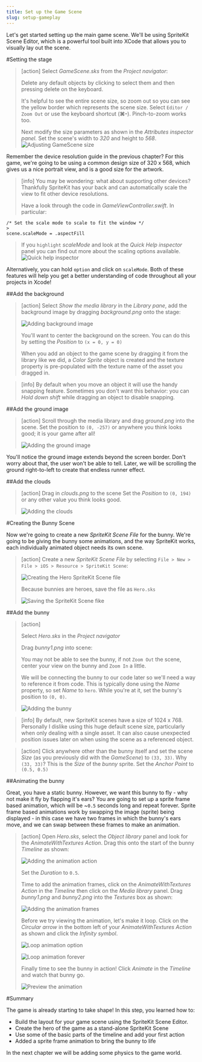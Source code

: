 ```yaml
---
title: Set up the Game Scene
slug: setup-gameplay
---
```


Let's get started setting up the main game scene. We'll be using SpriteKit Scene Editor, which is a powerful tool built into XCode that allows you to visually lay out the scene.

#Setting the stage

> [action]
> Select *GameScene.sks* from the *Project navigator*:
>
> Delete any default objects by clicking to select them and then pressing delete on the keyboard. 
>
> It's helpful to see the entire scene size, so zoom out so you can see the yellow border which represents the scene size. Select `Editor / Zoom Out` or use the keyboard shortcut (**⌘-**). Pinch-to-zoom works too.
>
> Next modify the size parameters as shown in the *Attributes inspector panel.* Set the scene's width to _320_ and height to _568_.
> ![Adjusting GameScene size](../Tutorial-Images/xcode_gamescene_size.png)

Remember the device resolution guide in the previous chapter? For this game, we're going to be using a common design size of 320 x 568, which gives us a nice portrait view, and is a good size for the artwork.

> [info]
> You may be wondering: what about supporting other devices? Thankfully SpriteKit has your back and can automatically scale the view to fit other device resolutions.
> 
> Have a look through the code in *GameViewController.swift*.  In particular:
>
```
/* Set the scale mode to scale to fit the window */
>
scene.scaleMode = .aspectFill
```
>
> If you `highlight` *scaleMode* and look at the *Quick Help inspector* panel you can find out more about the scaling options available. ![Quick help inspector](../Tutorial-Images/quick_help_inspector.png)
>
Alternatively, you can hold `option` and click on `scaleMode`. Both of these features will help you get a better understanding of code throughout all your projects in Xcode!

##Add the background

> [action]
> Select *Show the media library* in the *Library pane*, add the background image by dragging *background.png* onto the stage:
>
> ![Adding background image](../Tutorial-Images/xcode_gamescene_add_background.png)
>
> You'll want to center the background on the screen. You can do this by setting the *Position* to `(x = 0, y = 0)`
>
> When you add an object to the game scene by dragging it from the library like we did, a *Color Sprite* object is created and the texture property is pre-populated with the texture name of the asset you dragged in.

<!--  -->

> [info]
> By default when you move an object it will use the handy snapping feature. Sometimes you don't want this behavior: you can *Hold down shift* while dragging an object to disable snapping.

##Add the ground image

> [action]
> Scroll through the media library and drag *ground.png* into the scene.
> Set the position to `(0, -257)` or anywhere you think looks good; it is your game after all!
>
> ![Adding the ground image](../Tutorial-Images/xcode_gamescene_add_ground.png)
>

You'll notice the ground image extends beyond the screen border. Don't worry about that, the user won't be able to tell. Later, we will be scrolling the ground right-to-left to create that endless runner effect.

##Add the clouds

> [action]
> Drag in *clouds.png* to the scene
> Set the *Position* to `(0, 194)` or any other value you think looks good.
>
> ![Adding the clouds](../Tutorial-Images/xcode_gamescene_add_clouds.png)
>

#Creating the Bunny Scene

Now we're going to create a new *SpriteKit Scene File* for the bunny. We're going to be giving the bunny some animations, and the way SpriteKit works, each individually animated object needs its own scene.

> [action]
> Create a new *SpriteKit Scene File* by selecting `File > New > File > iOS > Resource > SpriteKit Scene`:
>
> ![Creating the Hero SpriteKit Scene file](../Tutorial-Images/xcode_add_sks.png)
>
> Because bunnies are heroes, save the file as `Hero.sks`
>
> ![Saving the SpriteKit Scene fike](../Tutorial-Images/xcode_add_sks_hero.png)

##Add the bunny

> [action]
>
> Select *Hero.sks* in the *Project navigator*
>
> Drag *bunny1.png* into scene:
>
> You may not be able to see the bunny, if not `Zoom Out` the scene, center your view on the bunny and `Zoom In` a little.
>
> We will be connecting the bunny to our code later so we'll need a way to reference it from code. This is typically done using the *Name* property, so set *Name* to `hero`. While you're at it, set the bunny's position to `(0, 0)`. 
>
> ![Adding the bunny](../Tutorial-Images/xcode_add_bunny_hero_scene.png)
>

<!--  -->

> [info]
> By default, new SpriteKit scenes have a size of 1024 x 768. Personally I dislike using this huge default scene size, particularly when only dealing with a single asset. It can also cause unexpected position issues later on when using the scene as a referenced object.

<!-- html comment to break boxes -->

> [action]
> Click anywhere other than the bunny itself and set the scene *Size* (as you previously did with the *GameScene*) to `(33, 33)`.  Why `(33, 33)`? This is the *Size* of the *bunny* sprite.
> Set the *Anchor Point* to `(0.5, 0.5)`

##Animating the bunny

Great, you have a static bunny.  However, we want this bunny to fly - why not make it fly by flapping it's ears? You are going to set up a sprite frame based animation, which will be ~`0.5` seconds long and repeat forever. Sprite frame based animations work by swapping the image (sprite) being displayed - in this case we have two frames in which the bunny's ears move, and we can swap between these frames to make an animation.

> [action]
> Open *Hero.sks*, select the *Object library* panel and look for the *AnimateWithTextures Action*. Drag this onto the start of the bunny *Timeline* as shown:
>
> ![Adding the animation action](../Tutorial-Images/xcode_hero_add_action.png)
>
> Set the *Duration* to `0.5`.
>
> Time to add the animation frames, click on the *AnimateWithTextures Action* in the *Timeline* then click on the *Media library* panel.
> Drag *bunny1.png* and *bunny2.png* into the *Textures* box as shown:
>
> ![Adding the animation frames](../Tutorial-Images/xcode_hero_add_action_frames.png)
>
> Before we try viewing the animation, let's make it loop. Click on the *Circular arrow* in the bottom left of your *AnimateWithTextures Action* as shown and click the *Infinity symbol*.
>
> ![Loop animation option](../Tutorial-Images/xcode_hero_action_loop.png)
>
> ![Loop animation forever](../Tutorial-Images/xcode_hero_animation_action_loop.png)
>
> Finally time to see the bunny in action! Click *Animate* in the *Timeline* and watch that bunny go.
>
> ![Preview the animation](../Tutorial-Images/xcode_timeline_animate.png)
>

#Summary

The game is already starting to take shape! In this step, you learned how to:

- Build the layout for your game scene using the SpriteKit Scene Editor.
- Create the hero of the game as a stand-alone SpriteKit Scene
- Use some of the basic parts of the timeline and add your first action
- Added a sprite frame animation to bring the bunny to life

In the next chapter we will be adding some physics to the game world.
